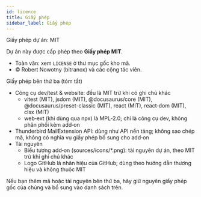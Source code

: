 ```yaml
---
id: licence
title: Giấy phép
sidebar_label: Giấy phép
---
```


Giấy phép dự án: MIT

Dự án này được cấp phép theo **Giấy phép MIT**.

- Toàn văn: xem `LICENSE` ở thư mục gốc kho mã.
- © Robert Nowotny (bitranox) và các cộng tác viên.

Giấy phép bên thứ ba (tóm tắt)

- Công cụ dev/test & website: đều là MIT trừ khi có ghi chú khác
  - vitest (MIT), jsdom (MIT), @docusaurus/core (MIT), @docusaurus/preset-classic (MIT), react (MIT), react‑dom (MIT), clsx (MIT)
  - web‑ext (khi dùng qua npx) là MPL‑2.0; chỉ là công cụ dev, không phân phối kèm add‑on
- Thunderbird MailExtension API: dùng như API nền tảng; không sao chép mã, không có nghĩa vụ giấy phép bổ sung cho add‑on
- Tài nguyên
  - Biểu tượng add‑on (sources/icons/\*.png): tài nguyên dự án, theo MIT trừ khi ghi chú khác
  - Logo GitHub là nhãn hiệu của GitHub; dùng theo hướng dẫn thương hiệu và không thuộc MIT

Nếu bạn thêm mã hoặc tài nguyên bên thứ ba, hãy giữ nguyên giấy phép gốc của chúng và bổ sung vào danh sách trên.
